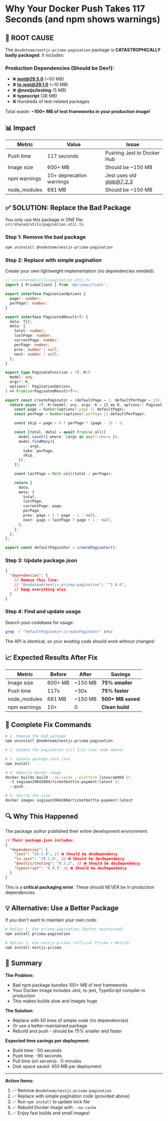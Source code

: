 # Why Your Docker Push Takes 117 Seconds (and npm shows warnings)

## 🔴 ROOT CAUSE

The `@nodeteam/nestjs-prisma-pagination` package is **CATASTROPHICALLY badly packaged**. It includes:

### Production Dependencies (Should be Dev!):

- ❌ **jest@29.5.0** (~50 MB)
- ❌ **ts-jest@29.1.0** (~10 MB)
- ❌ **@nestjs/testing** (5 MB)
- ❌ **typescript** (38 MB)
- ❌ Hundreds of test-related packages

Total waste: **~100+ MB of test frameworks in your production image!**

## 📊 Impact

| Metric       | Value                    | Issue                      |
| ------------ | ------------------------ | -------------------------- |
| Push time    | 117 seconds              | Pushing Jest to Docker Hub |
| Image size   | 600+ MB                  | Should be ~150 MB          |
| npm warnings | 10+ deprecation warnings | Jest uses old glob@7.2.3   |
| node_modules | 681 MB                   | Should be ~150 MB          |

## ✅ SOLUTION: Replace the Bad Package

You only use this package in ONE file: `src/shared/utils/pagination.util.ts`

### Step 1: Remove the bad package

```bash
npm uninstall @nodeteam/nestjs-prisma-pagination
```

### Step 2: Replace with simple pagination

Create your own lightweight implementation (no dependencies needed):

```typescript
// src/shared/utils/pagination.util.ts
import { PrismaClient } from '@prisma/client';

export interface PaginationOptions {
  page?: number;
  perPage?: number;
}

export interface PaginatedResult<T> {
  data: T[];
  meta: {
    total: number;
    lastPage: number;
    currentPage: number;
    perPage: number;
    prev: number | null;
    next: number | null;
  };
}

export type PaginateFunction = <T, K>(
  model: any,
  args?: K,
  options?: PaginationOptions,
) => Promise<PaginatedResult<T>>;

export const createPaginator = (defaultPage = 1, defaultPerPage = 15): PaginateFunction => {
  return async <T, K>(model: any, args: K = {} as K, options?: PaginationOptions) => {
    const page = Number(options?.page || defaultPage);
    const perPage = Number(options?.perPage || defaultPerPage);

    const skip = page > 0 ? perPage * (page - 1) : 0;

    const [total, data] = await Promise.all([
      model.count({ where: (args as any)?.where }),
      model.findMany({
        ...args,
        take: perPage,
        skip,
      }),
    ]);

    const lastPage = Math.ceil(total / perPage);

    return {
      data,
      meta: {
        total,
        lastPage,
        currentPage: page,
        perPage,
        prev: page > 1 ? page - 1 : null,
        next: page < lastPage ? page + 1 : null,
      },
    };
  };
};

export const defaultPaginator = createPaginator();
```

### Step 3: Update package.json

```json
{
  "dependencies": {
    // Remove this line:
    // "@nodeteam/nestjs-prisma-pagination": "^1.0.6",
    // Keep everything else
  }
}
```

### Step 4: Find and update usage

Search your codebase for usage:

```bash
grep -r "defaultPaginator\|createPaginator" src/
```

The API is identical, so your existing code should work without changes!

## 📈 Expected Results After Fix

| Metric       | Before  | After   | Savings           |
| ------------ | ------- | ------- | ----------------- |
| Image size   | 600+ MB | ~150 MB | **75% smaller**   |
| Push time    | 117s    | ~30s    | **75% faster**    |
| node_modules | 681 MB  | ~150 MB | **500+ MB saved** |
| npm warnings | 10+     | 0       | **Clean build**   |

## 🚀 Complete Fix Commands

```bash
# 1. Remove the bad package
npm uninstall @nodeteam/nestjs-prisma-pagination

# 2. Update the pagination util file (see code above)

# 3. Update package-lock.json
npm install

# 4. Rebuild Docker image
docker buildx build --no-cache --platform linux/amd64 \\
  -t vogiaan19042004/ticketbottle-payment:latest \\
  --push .

# 5. Verify the size
docker images vogiaan19042004/ticketbottle-payment:latest
```

## 🔍 Why This Happened

The package author published their entire development environment:

```json
// Their package.json includes:
{
  "dependencies": {
    "jest": "29.5.0", // ❌ Should be devDependency
    "ts-jest": "29.1.0", // ❌ Should be devDependency
    "@nestjs/testing": "9.3.2", // ❌ Should be devDependency
    "typescript": "4.9.5" // ❌ Should be devDependency
  }
}
```

This is a **critical packaging error**. These should NEVER be in production dependencies.

## 💡 Alternative: Use a Better Package

If you don't want to maintain your own code:

```bash
# Option 1: Use prisma-pagination (better maintained)
npm install prisma-pagination

# Option 2: Use nestjs-prisma (official Prisma + NestJS)
npm install nestjs-prisma
```

## 📝 Summary

**The Problem:**

- Bad npm package bundles 100+ MB of test frameworks
- Your Docker image includes Jest, ts-jest, TypeScript compiler in production
- This makes builds slow and images huge

**The Solution:**

- Replace with 50 lines of simple code (no dependencies)
- Or use a better-maintained package
- Rebuild and push - should be 75% smaller and faster

**Expected time savings per deployment:**

- Build time: -50 seconds
- Push time: -90 seconds
- Pull time (on servers): -5 minutes
- Disk space saved: 450 MB per deployment

---

**Action Items:**

1. ✅ Remove `@nodeteam/nestjs-prisma-pagination`
2. ✅ Replace with simple pagination code (provided above)
3. ✅ Run `npm install` to update lock file
4. ✅ Rebuild Docker image with `--no-cache`
5. ✅ Enjoy fast builds and small images!
